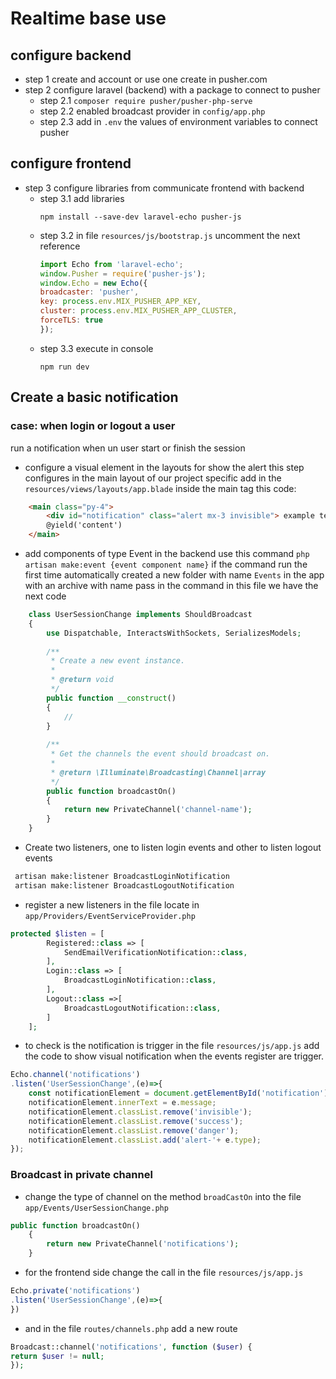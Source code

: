 # Realtime base use

## configure backend

- step 1 create and account or use one create in pusher.com
- step 2 configure laravel (backend) with a package to connect to pusher
  - step 2.1 `composer require pusher/pusher-php-serve`
  - step 2.2 enabled broadcast provider in `config/app.php`
  - step 2.3 add in `.env` the values of environment variables to connect pusher
## configure frontend
- step 3 configure libraries from communicate frontend with backend
  - step 3.1 add libraries
    ```shell
    npm install --save-dev laravel-echo pusher-js
    ```
  - step 3.2 in file `resources/js/bootstrap.js` uncomment the next reference
    ```javascript
    import Echo from 'laravel-echo';
    window.Pusher = require('pusher-js');
    window.Echo = new Echo({
    broadcaster: 'pusher',
    key: process.env.MIX_PUSHER_APP_KEY,
    cluster: process.env.MIX_PUSHER_APP_CLUSTER,
    forceTLS: true
    });
    ```
  - step 3.3 execute in console
      ```shell
      npm run dev
    ```
    
## Create a basic notification 

### case: when login or logout a user 
run a notification when un user start or finish the session

- configure a visual element in the layouts for show the alert this step 
configures in  the main layout of our project specific add in the `resources/views/layouts/app.blade` inside the main tag this code: 
```html
    <main class="py-4">
        <div id="notification" class="alert mx-3 invisible"> example test</div>
        @yield('content')
    </main>
```
- add components of type Event in the backend use this command `php artisan make:event {event component name}` 
  if the command run the first time automatically created a new folder with name `Events` in the app with an archive with name pass in the command
  in this file we have the next code
```php
    class UserSessionChange implements ShouldBroadcast
    {
        use Dispatchable, InteractsWithSockets, SerializesModels;
    
        /**
         * Create a new event instance.
         *
         * @return void
         */
        public function __construct()
        {
            //
        }
    
        /**
         * Get the channels the event should broadcast on.
         *
         * @return \Illuminate\Broadcasting\Channel|array
         */
        public function broadcastOn()
        {
            return new PrivateChannel('channel-name');
        }
    }
```


 - Create two listeners, one to listen login events and other to listen logout events 
```bash
 artisan make:listener BroadcastLoginNotification
 artisan make:listener BroadcastLogoutNotification
```


 - register a new listeners in the file locate in `app/Providers/EventServiceProvider.php`
```php
protected $listen = [
        Registered::class => [
            SendEmailVerificationNotification::class,
        ],
        Login::class => [
            BroadcastLoginNotification::class,
        ],
        Logout::class =>[
            BroadcastLogoutNotification::class,
        ]
    ];
```
- to check is the notification is trigger in the file `resources/js/app.js` add the code to show
visual notification when the events register are trigger.

``` javascript
Echo.channel('notifications')
.listen('UserSessionChange',(e)=>{
    const notificationElement = document.getElementById('notification');
    notificationElement.innerText = e.message;
    notificationElement.classList.remove('invisible');
    notificationElement.classList.remove('success');
    notificationElement.classList.remove('danger');
    notificationElement.classList.add('alert-'+ e.type);
});
```

### Broadcast in private channel 

- change the type of channel on the method `broadCastOn` into the file `app/Events/UserSessionChange.php`
```php
public function broadcastOn()
    {
        return new PrivateChannel('notifications');
    }
````

- for the frontend side change the call in the file `resources/js/app.js`
```js
Echo.private('notifications')
.listen('UserSessionChange',(e)=>{
})
```

- and in the file `routes/channels.php` add a new route
``` php 
Broadcast::channel('notifications', function ($user) {
return $user != null;
});
```

